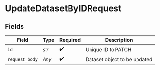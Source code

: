 # UpdateDatasetByIDRequest


## Fields

| Field                        | Type                         | Required                     | Description                  |
| ---------------------------- | ---------------------------- | ---------------------------- | ---------------------------- |
| `id`                         | *str*                        | :heavy_check_mark:           | Unique ID to PATCH           |
| `request_body`               | *Any*                        | :heavy_check_mark:           | Dataset object to be updated |
